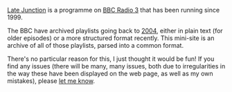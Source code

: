 [Late Junction](http://www.bbc.co.uk/programmes/b006tp52) is a programme on
[BBC Radio 3](http://www.bbc.co.uk/radio3) that has been running since 1999.

The BBC have archived playlists going back to
[2004](http://www.bbc.co.uk/radio3/latejunction/pip/archive/?2004), either in
plain text (for older episodes) or a more structured format recently. This
mini-site is an archive of all of those playlists, parsed into a common format.

There's no particular reason for this, I just thought it would be fun! If you
find any issues (there will be many, many issues, both due to irregularities in
the way these have been displayed on the web page, as well as my own mistakes),
please [let me know](http://sean.mcgivern.me.uk/#contact).
